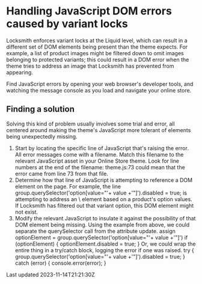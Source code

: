 # Handling JavaScript DOM errors caused by variant locks

Locksmith enforces variant locks at the Liquid level, which can result in a different set of DOM elements being present than the theme expects. For example, a list of product images might be filtered down to omit images belonging to protected variants; this could result in a DOM error when the theme tries to address an image that Locksmith has prevented from appearing.

Find JavaScript errors by opening your web browser's developer tools, and watching the message console as you load and navigate your online store.

## Finding a solution

Solving this kind of problem usually involves some trial and error, all centered around making the theme's JavaScript more tolerant of elements being unexpectedly missing.

1. Start by locating the specific line of JavaScript that's raising the error. All error messages come with a filename. Match this filename to the relevant JavaScript asset in your Online Store theme. Look for line numbers at the end of the filename: theme.js:73 could mean that the error came from line 73 from that file.
2. Determine how that line of JavaScript is attempting to reference a DOM element on the page. For example, the line group.querySelector('option[value="'+ value +'"]').disabled = true; is attempting to address an \ element based on a product's option values. If Locksmith has filtered out that variant option, this DOM element might not exist.
3. Modify the relevant JavaScript to insulate it against the possibility of that DOM element being missing. Using the example from above, we could separate the querySelector call from the attribute update. assign optionElement = group.querySelector('option[value="'+ value +'"]') if (optionElement) { optionElement.disabled = true; } Or, we could wrap the entire thing in a try/catch block, logging the error if one was raised. try { group.querySelector('option[value="'+ value +'"]').disabled = true; } catch (error) { console.error(error); }

Last updated 2023-11-14T21:21:30Z